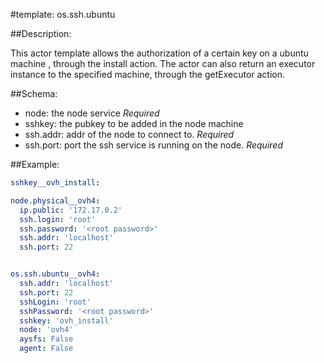#template: os.ssh.ubuntu

##Description:

This actor template allows the authorization of a certain key on a ubuntu machine , through the install action.
The actor can also return an executor instance to the specified machine, through the getExecutor action.

##Schema:
 - node: the node service  *Required*
 - sshkey: the pubkey to be added in the node machine
 - ssh.addr: addr of the node to connect to. *Required*
 - ssh.port: port the ssh service is running on the node. *Required*

##Example:
```yaml
sshkey__ovh_install:

node.physical__ovh4:
  ip.public: '172.17.0.2'
  ssh.login: 'root'
  ssh.password: '<root password>'
  ssh.addr: 'localhost'
  ssh.port: 22


os.ssh.ubuntu__ovh4:
  ssh.addr: 'localhost'
  ssh.port: 22
  sshLogin: 'root'
  sshPassword: '<root password>'
  sshkey: 'ovh_install'
  node: 'ovh4'
  aysfs: False
  agent: False

```
